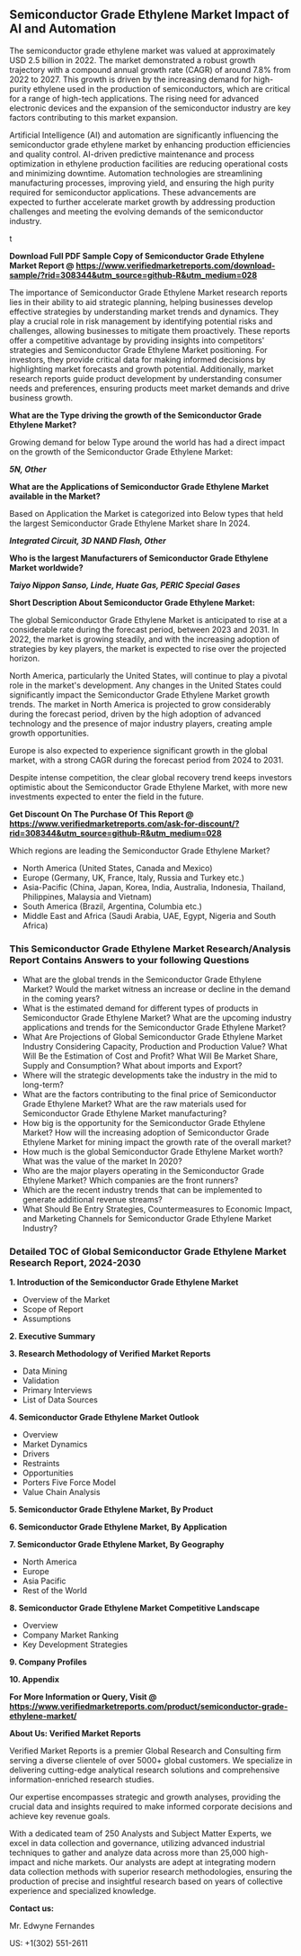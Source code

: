 <h2>Semiconductor Grade Ethylene Market Impact of AI and Automation</h2><p>The semiconductor grade ethylene market was valued at approximately USD 2.5 billion in 2022. The market demonstrated a robust growth trajectory with a compound annual growth rate (CAGR) of around 7.8% from 2022 to 2027. This growth is driven by the increasing demand for high-purity ethylene used in the production of semiconductors, which are critical for a range of high-tech applications. The rising need for advanced electronic devices and the expansion of the semiconductor industry are key factors contributing to this market expansion.</p><p>Artificial Intelligence (AI) and automation are significantly influencing the semiconductor grade ethylene market by enhancing production efficiencies and quality control. AI-driven predictive maintenance and process optimization in ethylene production facilities are reducing operational costs and minimizing downtime. Automation technologies are streamlining manufacturing processes, improving yield, and ensuring the high purity required for semiconductor applications. These advancements are expected to further accelerate market growth by addressing production challenges and meeting the evolving demands of the semiconductor industry.</p>t</p><p id="" class=""><strong>Download Full PDF Sample Copy of Semiconductor Grade Ethylene Market Report @ <a href="https://www.verifiedmarketreports.com/download-sample/?rid=308344&utm_source=github-R&utm_medium=028" target="_blank">https://www.verifiedmarketreports.com/download-sample/?rid=308344&utm_source=github-R&utm_medium=028</a></strong></p><p>The importance of&nbsp;Semiconductor Grade Ethylene Market research reports lies in their ability to aid strategic planning, helping businesses develop effective strategies by understanding market trends and dynamics. They play a crucial role in risk management by identifying potential risks and challenges, allowing businesses to mitigate them proactively. These reports offer a competitive advantage by providing insights into competitors' strategies and Semiconductor Grade Ethylene Market positioning. For investors, they provide critical data for making informed decisions by highlighting market forecasts and growth potential. Additionally, market research reports guide product development by understanding consumer needs and preferences, ensuring products meet market demands and drive business growth.</p><p><strong>What are the&nbsp;Type driving the growth of the Semiconductor Grade Ethylene Market?</strong></p><p id="" class="">Growing demand for below Type around the world has had a direct impact on the growth of the Semiconductor Grade Ethylene Market:</p><em><strong>5N, Other</strong></em></p><strong>What are the&nbsp;Applications&nbsp;of Semiconductor Grade Ethylene Market available in the Market?</strong></p><p id="" class="">Based on Application the Market is categorized into Below types that held the largest Semiconductor Grade Ethylene Market share In 2024.</p><em><strong>Integrated Circuit, 3D NAND Flash, Other</strong></em></p><strong>Who is the largest Manufacturers of Semiconductor Grade Ethylene Market worldwide?</strong></p><p><em><strong>Taiyo Nippon Sanso, Linde, Huate Gas, PERIC Special Gases</strong></em></p><p id="" class=""><strong>Short Description About Semiconductor Grade Ethylene Market:</strong></p><p>The global Semiconductor Grade Ethylene Market is anticipated to rise at a considerable rate during the forecast period, between 2023 and 2031. In 2022, the market is growing steadily, and with the increasing adoption of strategies by key players, the market is expected to rise over the projected horizon.</p><p>North America, particularly the United States, will continue to play a pivotal role in the market's development. Any changes in the United States could significantly impact the Semiconductor Grade Ethylene Market growth trends. The market in North America is projected to grow considerably during the forecast period, driven by the high adoption of advanced technology and the presence of major industry players, creating ample growth opportunities.</p><p>Europe is also expected to experience significant growth in the global market, with a strong CAGR during the forecast period from 2024 to 2031.</p><p>Despite intense competition, the clear global recovery trend keeps investors optimistic about the Semiconductor Grade Ethylene Market, with more new investments expected to enter the field in the future.</p><p id="" class=""><strong>Get Discount On The Purchase Of This Report @ <a href="https://www.verifiedmarketreports.com/ask-for-discount/?rid=308344&utm_source=github-R&utm_medium=028" target="_blank">https://www.verifiedmarketreports.com/ask-for-discount/?rid=308344&utm_source=github-R&utm_medium=028</a></strong></p>Which regions are leading the Semiconductor Grade Ethylene Market?</p><ul><li>North America (United States, Canada and Mexico)</li><li>Europe (Germany, UK, France, Italy, Russia and Turkey etc.)</li><li>Asia-Pacific (China, Japan, Korea, India, Australia, Indonesia, Thailand, Philippines, Malaysia and Vietnam)</li><li>South America (Brazil, Argentina, Columbia etc.)</li><li>Middle East and Africa (Saudi Arabia, UAE, Egypt, Nigeria and South Africa)</li></ul><h3 id="" class="">This Semiconductor Grade Ethylene Market Research/Analysis Report Contains Answers to your following Questions</h3><ul><li>What are the global trends in the Semiconductor Grade Ethylene Market? Would the market witness an increase or decline in the demand in the coming years?</li><li>What is the estimated demand for different types of products in Semiconductor Grade Ethylene Market? What are the upcoming industry applications and trends for the Semiconductor Grade Ethylene Market?</li><li>What Are Projections of Global Semiconductor Grade Ethylene Market Industry Considering Capacity, Production and Production Value? What Will Be the Estimation of Cost and Profit? What Will Be Market Share, Supply and Consumption? What about imports and Export?</li><li>Where will the strategic developments take the industry in the mid to long-term?</li><li>What are the factors contributing to the final price of Semiconductor Grade Ethylene Market? What are the raw materials used for Semiconductor Grade Ethylene Market manufacturing?</li><li>How big is the opportunity for the Semiconductor Grade Ethylene Market? How will the increasing adoption of Semiconductor Grade Ethylene Market for mining impact the growth rate of the overall market?</li><li>How much is the global Semiconductor Grade Ethylene Market worth? What was the value of the market In 2020?</li><li>Who are the major players operating in the Semiconductor Grade Ethylene Market? Which companies are the front runners?</li><li>Which are the recent industry trends that can be implemented to generate additional revenue streams?</li><li>What Should Be Entry Strategies, Countermeasures to Economic Impact, and Marketing Channels for Semiconductor Grade Ethylene Market Industry?</li></ul><h3 id="" class="">Detailed TOC of Global Semiconductor Grade Ethylene Market Research Report, 2024-2030</h3><p id="" class=""><strong>1. Introduction of the Semiconductor Grade Ethylene Market</strong></p><ul><li>Overview of the Market</li><li>Scope of Report</li><li>Assumptions</li></ul><p id="" class=""><strong>2. Executive Summary</strong></p><p id="" class=""><strong>3. Research Methodology of Verified Market Reports</strong></p><ul><li>Data Mining</li><li>Validation</li><li>Primary Interviews</li><li>List of Data Sources</li></ul><p id="" class=""><strong>4. Semiconductor Grade Ethylene Market Outlook</strong></p><ul><li>Overview</li><li>Market Dynamics</li><li>Drivers</li><li>Restraints</li><li>Opportunities</li><li>Porters Five Force Model</li><li>Value Chain Analysis</li></ul><p id="" class=""><strong>5. Semiconductor Grade Ethylene Market, By Product</strong></p><p id="" class=""><strong>6. Semiconductor Grade Ethylene Market, By Application</strong></p><p id="" class=""><strong>7. Semiconductor Grade Ethylene Market, By Geography</strong></p><ul><li>North America</li><li>Europe</li><li>Asia Pacific</li><li>Rest of the World</li></ul><p id="" class=""><strong>8. Semiconductor Grade Ethylene Market Competitive Landscape</strong></p><ul><li>Overview</li><li>Company Market Ranking</li><li>Key Development Strategies</li></ul><p id="" class=""><strong>9. Company Profiles</strong></p><p id="" class=""><strong>10. Appendix</strong></p><p id="" class=""><strong>For More Information or Query, Visit @ <a href="https://www.verifiedmarketreports.com/product/semiconductor-grade-ethylene-market/" target="_blank">https://www.verifiedmarketreports.com/product/semiconductor-grade-ethylene-market/</a></strong></p><p id="" class=""><strong>About Us: Verified Market Reports</strong></p><p id="" class="">Verified Market Reports is a premier Global Research and Consulting firm serving a diverse clientele of over 5000+ global customers. We specialize in delivering cutting-edge analytical research solutions and comprehensive information-enriched research studies.</p><p id="" class="">Our expertise encompasses strategic and growth analyses, providing the crucial data and insights required to make informed corporate decisions and achieve key revenue goals.</p><p id="" class="">With a dedicated team of 250 Analysts and Subject Matter Experts, we excel in data collection and governance, utilizing advanced industrial techniques to gather and analyze data across more than 25,000 high-impact and niche markets. Our analysts are adept at integrating modern data collection methods with superior research methodologies, ensuring the production of precise and insightful research based on years of collective experience and specialized knowledge.</p><p id="" class=""><strong>Contact us:</strong></p><p id="" class="">Mr. Edwyne Fernandes</p><p id="" class="">US: +1(302) 551-2611</p>